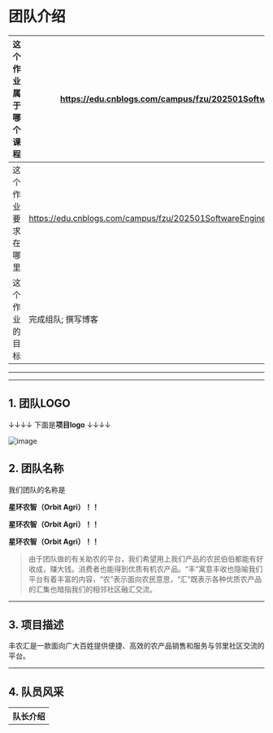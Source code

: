 #  团队介绍

| 这个作业属于哪个课程 | https://edu.cnblogs.com/campus/fzu/202501SoftwareEngineering |
| -------------------- | ------------------------------------------------------------ |
| 这个作业要求在哪里   | https://edu.cnblogs.com/campus/fzu/202501SoftwareEngineering/homework/13546 |
| 这个作业的目标       | 完成组队;  撰写博客                                          |

***



***

## 1. 团队LOGO

↓↓↓↓ 下面是**项目logo** ↓↓↓↓

![image](D:\alltask_school\SoftwareProject\image.png)

## 2. 团队名称

我们团队的名称是

**星环农智（Orbit Agri）！！**

**星环农智（Orbit Agri）！！**

**星环农智（Orbit Agri）！！**

>由于团队做的有关助农的平台，我们希望用上我们产品的农民伯伯都能有好收成，赚大钱。消费者也能得到优质有机农产品。“丰”寓意丰收也隐喻我们平台有着丰富的内容，“农”表示面向农民意思，“汇”既表示各种优质农产品的汇集也暗指我们的相邻社区融汇交流。

***

## 3. 项目描述

丰农汇是一款面向广大百姓提供便捷、高效的农产品销售和服务与邻里社区交流的平台。


***

## 4. 队员风采

<table>
    <tbody>
        <tr>
            <th colspan="3">队长介绍</th>
        </tr>
        <tr>
